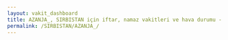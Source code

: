 ```yaml
---
layout: vakit_dashboard
title: AZANJA_, SIRBISTAN için iftar, namaz vakitleri ve hava durumu - ilçe/eyalet seç
permalink: /SIRBISTAN/AZANJA_/
---
```


<script type="text/javascript">
  var GLOBAL_COUNTRY = 'SIRBISTAN';
  var GLOBAL_CITY = 'AZANJA_';
  var GLOBAL_STATE = '';
  var lat = 72;
  var lon = 21;
</script>
